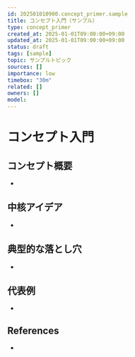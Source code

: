```yaml
---
id: 202501010900.concept_primer.sample
title: コンセプト入門（サンプル）
type: concept_primer
created_at: 2025-01-01T09:00:00+09:00
updated_at: 2025-01-01T09:00:00+09:00
status: draft
tags: [sample]
topic: サンプルトピック
sources: []
importance: low
timebox: "30m"
related: []
owners: []
model: 
---
```


# コンセプト入門

## コンセプト概要
- 

## 中核アイデア
- 

## 典型的な落とし穴
- 

## 代表例
- 

## References
- 

